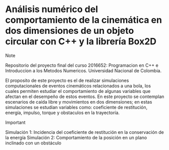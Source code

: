 # Análisis numérico del comportamiento de la cinemática en dos dimensiones de un objeto circular con C++ y la librería Box2D
> [!NOTE]
> Repositorio del proyecto final del curso 2016652: Programacion en C++ e Introduccion a los Metodos Numericos. Universidad Nacional de Colombia.


El proposito de este proyecto es el de realizar simulaciones computacionales de eventos cinemáticos relacionados a una bola, los cuales permiten estudiar el comportamiento de algunas variables que afectan en el desempeño de estos eventos. En este proyecto se contemplan escenarios de caída libre y movimientos en dos dimensiones; en estas simulaciones se estudian variables como: coeficiente de restitución, energía, impulso, torque y obstaculos en la trayectoría.

> [!IMPORTANT]
> Simulación 1: Incidencia del coeficiente de restitución en la conservación de la energía
> Simulación 2: Comportamiento de la posición en un plano inclinado con un obstáculo
